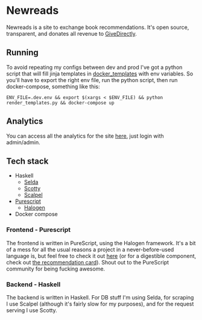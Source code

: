 # Newreads

Newreads is a site to exchange book recommendations. It's open source,
transparent, and donates all revenue to [GiveDirectly](https://www.givedirectly.org/).

## Running

To avoid repeating my configs between dev and prod I've got a python script that
will fill jinja templates in [docker_templates](docker_templates) with env
variables. So you'll have to export the right env file, run the python script,
then run docker-compose, something like this:

```
ENV_FILE=.dev.env && export $(xargs < $ENV_FILE) && python render_templates.py && docker-compose up
```

## Analytics

You can access all the analytics for the site
[here](https://ackee.nextgreatbook.com), just login with admin/admin.

## Tech stack

- Haskell
  - [Selda](https://selda.link/)
  - [Scotty](https://hackage.haskell.org/package/scotty)
  - [Scalpel](https://hackage.haskell.org/package/scalpel)
- [Purescript](https://www.purescript.org/)
  - [Halogen](https://github.com/purescript-halogen/purescript-halogen)
- Docker compose

### Frontend - Purescript

The frontend is written in PureScript, using the Halogen framework. It's a bit
of a mess for all the usual reasons a project in a never-before-used language
is, but feel free to check it out [here](./frontend-halogen/src) (or for a
digestible component, check out [the recommendation
card](./frontend-halogen/src/Component/RecommendationCard.purs)). Shout out to
the PureScript community for being fucking awesome.

### Backend - Haskell

The backend is written in Haskell. For DB stuff I'm using Selda, for scraping I
use Scalpel (although it's fairly slow for my purposes), and for the request
serving I use Scotty.
